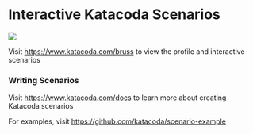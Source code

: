 # Interactive Katacoda Scenarios

[![](http://shields.katacoda.com/katacoda/bruss/count.svg)](https://www.katacoda.com/bruss "Get your profile on Katacoda.com")

Visit https://www.katacoda.com/bruss to view the profile and interactive scenarios

### Writing Scenarios
Visit https://www.katacoda.com/docs to learn more about creating Katacoda scenarios

For examples, visit https://github.com/katacoda/scenario-example
